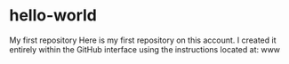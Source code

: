 # hello-world

My first repository
Here is my first repository on this account. I created it entirely within the GitHub interface using the instructions located at:
www

